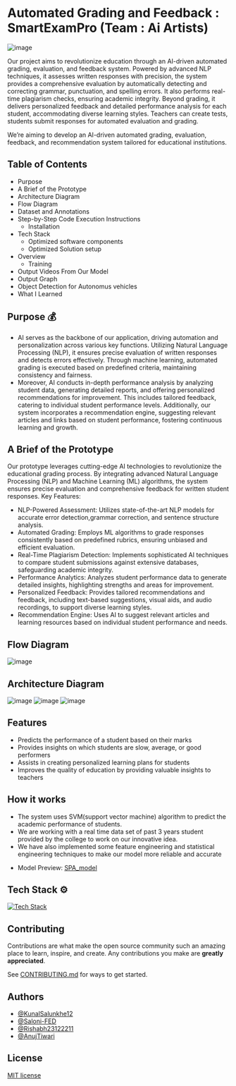 
# Automated Grading and Feedback : SmartExamPro (Team : Ai Artists)
![image](https://github.com/Senthil-Riddhish/HumanAlzeHack2skill-Ai-Artists/assets/82893678/f1339060-e31a-4fae-90fc-e3c391bb1745)

Our project aims to revolutionize education through an AI-driven automated grading, evaluation, and feedback system. Powered by advanced NLP techniques, it assesses written responses with precision, the system provides a comprehensive evaluation by automatically detecting and correcting grammar, punctuation, and spelling errors. It also performs real-time plagiarism checks, ensuring academic integrity. Beyond grading, it delivers personalized feedback and detailed performance analysis for each student, accommodating diverse learning styles. Teachers can create tests, students submit responses for automated evaluation and grading.

We’re aiming to develop an AI-driven automated grading, evaluation, feedback, and recommendation system tailored for educational institutions.

## **Table of Contents**
 - Purpose
 - A Brief of the Prototype
 - Architecture Diagram
 - Flow Diagram
 - Dataset and Annotations
 - Step-by-Step Code Execution Instructions
      - Installation
 - Tech Stack
      - Optimized software components
      - Optimized Solution setup
 - Overview
      - Training
 - Output Videos From Our Model
 - Output Graph
 - Object Detection for Autonomus vehicles
 - What I Learned

## Purpose 💰
- AI serves as the backbone of our application, driving automation and personalization across various key functions. Utilizing Natural Language Processing (NLP), it ensures precise evaluation of written responses and detects errors effectively. Through machine learning, automated grading is executed based on predefined criteria, maintaining consistency and fairness.
- Moreover, AI conducts in-depth performance analysis by analyzing student data, generating detailed reports, and offering personalized recommendations for improvement. This includes tailored feedback, catering to individual student performance levels. Additionally, our system incorporates a recommendation engine, suggesting relevant articles and links based on student performance, fostering continuous learning and growth.

## A Brief of the Prototype
Our prototype leverages cutting-edge AI technologies to revolutionize the educational grading process. By integrating advanced Natural Language Processing (NLP) and Machine Learning (ML) algorithms, the system ensures precise evaluation and comprehensive feedback for written student responses.
Key Features:
  - NLP-Powered Assessment: Utilizes state-of-the-art NLP models for accurate error detection,grammar correction, and sentence structure analysis.
  - Automated Grading: Employs ML algorithms to grade responses consistently based on predefined rubrics, ensuring unbiased and efficient evaluation.
  - Real-Time Plagiarism Detection: Implements sophisticated AI techniques to compare student submissions against extensive databases, safeguarding academic integrity.
  - Performance Analytics: Analyzes student performance data to generate detailed insights, highlighting strengths and areas for improvement.
  - Personalized Feedback: Provides tailored recommendations and feedback, including text-based suggestions, visual aids, and audio recordings, to support diverse learning styles.
  -  Recommendation Engine: Uses AI to suggest relevant articles and learning resources based on individual student performance and needs.

## Flow Diagram
![image](https://github.com/Senthil-Riddhish/HumanAlzeHack2skill-Ai-Artists/assets/82893678/9325ee04-8e0a-42b1-97da-0bc458d388b3)

## Architecture Diagram
![image](https://github.com/Senthil-Riddhish/HumanAlzeHack2skill-Ai-Artists/assets/82893678/7f839309-f1d3-4cfd-8c43-b3c3e09acd9b)
![image](https://github.com/Senthil-Riddhish/HumanAlzeHack2skill-Ai-Artists/assets/82893678/de6de28a-e5a1-4af6-ae80-ae2de1e1f656)
![image](https://github.com/Senthil-Riddhish/HumanAlzeHack2skill-Ai-Artists/assets/82893678/b5ceadf6-fed2-4650-84d4-c5d3f5ab1aaf)

## Features

- Predicts the performance of a student based on their marks
- Provides insights on which students are slow, average, or good performers
- Assists in creating personalized learning plans for students
- Improves the quality of education by providing valuable insights to teachers


## How it works

- The system uses SVM(support vector machine) algorithm to predict the academic performance of students. 
- We are working with a real time data set of past 3 years student provided by the college to work on our innovative idea.
- We have also implemented some feature engineering and statistical engineering techniques to make our model more reliable and accurate
* Model Preview: [SPA_model](./Model/SPA_model.ipynb)
## Tech Stack ⚙️

[![Tech Stack](https://skillicons.dev/icons?i=react,express,mongodb,tailwind,flask)](https://skillicons.dev)



## Contributing

Contributions are what make the open source community such an amazing place to learn, inspire, and create. Any contributions you make are **greatly appreciated**.

See [CONTRIBUTING.md](./CONTRIBUTING.md) for ways to get started.



## Authors

- [@KunalSalunkhe12](https://github.com/KunalSalunkhe12)
- [@Saloni-FED](https://github.com/Saloni-FED)
- [@Rishabh23122211](https://github.com/rishabh23122211)
- [@AnujTiwari](https://github.com/anuj2077)

## License
[MIT license](LICENSE)
